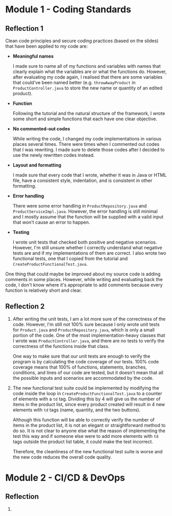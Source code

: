# Module 1 - Coding Standards

## Reflection 1

Clean code principles and secure coding practices (based on the slides) that have been applied to my code are:
* **Meaningful names**
  
  I made sure to name all of my functions and variables with names that clearly explain what the variables are or what the functions do. 
  However, after evaluating my code again, I realised that there are some variables that could've been named better (e.g. `throwAwayProduct` in `ProductController.java` to store the new name or quantity of an edited product).
  

* **Function**

  Following the tutorial and the natural structure of the framework, I wrote some short and simple functions that each have one clear objective.


* **No commented-out codes**

  While writing the code, I changed my code implementations in various places several times. 
  There were times when I commented out codes that I was rewriting. 
  I made sure to delete those codes after I decided to use the newly rewritten codes instead. 


* **Layout and formatting**
 
  I made sure that every code that I wrote, whether it was in Java or HTML file, have a consistent style, indentation, and is consistent in other formatting. 


* **Error handling**

  There were some error handling in `ProductRepository.java` and `ProductServiceImpl.java`. 
  However, the error handling is still minimal and I mostly assume that the function will be supplied with a valid input that won't cause an error to happen.


* **Testing**

  I wrote unit tests that checked both positive and negative scenarios. 
  However, I'm still unsure whether I correctly understand what negative tests are and if my implementations of them are correct.
  I also wrote two functional tests, one that I copied from the tutorial and `CreateProductFunctionalTest.java`.

One thing that could maybe be improved about my source code is adding comments in some places.
However, while writing and evaluating back the code, I don't know where it's appropriate to add comments because every function is relatively short and clear.


## Reflection 2

1. After writing the unit tests, I am a lot more sure of the correctness of the code. 
   However, I'm still not 100% sure because I only wrote unit tests for `Product.java` and `ProductRepository.java`, which is only a small portion of the code. 
   One of the most implementation-heavy classes that I wrote was `ProductController.java`, and there are no tests to verify the correctness of the functions inside that class.
   
   One way to make sure that our unit tests are enough to verify the program is by calculating the code coverage of our tests. 
   100% code coverage means that 100% of functions, statements, branches, conditions, and lines of our code are tested, but it doesn't mean that all the possible inputs and scenarios are accommodated by the code.


2. The new functional test suite could be implemented by modifying the code inside the loop in `CreateProductFunctionalTest.java` to a counter of elements with a `td` tag. 
   Dividing this by 4 will give us the number of items in the product list, since every product created will result in 4 new elements with `td` tags (name, quantity, and the two buttons).
   
   Although this function will be able to correctly verify the number of items in the product list, it is not an elegant or straightforward method to do so.
   It is not clear to anyone else what the reason of implementing the test this way and if someone else were to add more elements with `td` tags outside the product list table, it could make the test incorrect. 
   
   Therefore, the cleanliness of the new functional test suite is worse and the new code reduces the overall code quality.

# Module 2 - CI/CD & DevOps

## Reflection

1. 